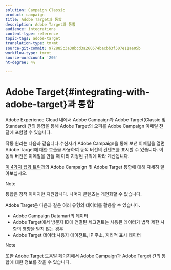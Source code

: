 ```yaml
---
solution: Campaign Classic
product: campaign
title: Adobe Target과 통합
description: Adobe Target과 통합
audience: integrations
content-type: reference
topic-tags: adobe-target
translation-type: tm+mt
source-git-commit: 972885c3a38bcd3a260574bacbb3f507e11ae05b
workflow-type: tm+mt
source-wordcount: '205'
ht-degree: 4%

---
```



# Adobe Target{#integrating-with-adobe-target}과 통합

Adobe Experience Cloud 내에서 Adobe Campaign과 Adobe Target(Classic 및 Standard) 간의 통합을 통해 Adobe Target의 오퍼를 Adobe Campaign 이메일 전달에 포함할 수 있습니다.

작동 원리는 다음과 같습니다.수신자가 Adobe Campaign을 통해 보낸 이메일을 열면 Adobe Target에 대한 호출을 사용하여 동적 버전의 컨텐츠를 표시할 수 있습니다. 이 동적 버전은 이메일을 만들 때 미리 지정된 규칙에 따라 계산됩니다.

[이 4가지 팁과 트릭](https://www.adobe.com/content/dam/www/us/en/marketing/campaign/pdfs/Adobe_Campaign_for_Target_Tips_and_Tricks.pdf)과의 Adobe Campaign 및 Adobe Target 통합에 대해 자세히 알아보십시오.
>[!NOTE]
>
>통합은 정적 이미지만 지원합니다. 나머지 콘텐츠는 개인화할 수 없습니다.

Adobe Target은 다음과 같은 여러 유형의 데이터를 활용할 수 있습니다.

* Adobe Campaign Datamart의 데이터
* Adobe Target에서 방문자 ID에 연결된 세그먼트는 사용된 데이터가 법적 제한 사항의 영향을 받지 않는 경우
* Adobe Target 데이터:사용자 에이전트, IP 주소, 지리적 표시 데이터

>[!NOTE]
>
>또한 [Adobe Target 도움말 페이지](https://docs.adobe.com/content/help/ko-KR/target/using/integrate/campaign-and-target.html)에서 Adobe Campaign과 Adobe Target 간의 통합에 대한 정보를 찾을 수 있습니다.
